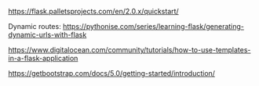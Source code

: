 https://flask.palletsprojects.com/en/2.0.x/quickstart/

Dynamic routes: https://pythonise.com/series/learning-flask/generating-dynamic-urls-with-flask

https://www.digitalocean.com/community/tutorials/how-to-use-templates-in-a-flask-application

https://getbootstrap.com/docs/5.0/getting-started/introduction/
